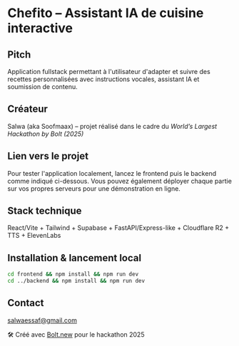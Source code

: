 # Chefito – Assistant IA de cuisine interactive

## Pitch
Application fullstack permettant à l'utilisateur d'adapter et suivre des recettes personnalisées avec instructions vocales, assistant IA et soumission de contenu.

## Créateur
Salwa (aka Soofmaax) – projet réalisé dans le cadre du *World’s Largest Hackathon by Bolt (2025)*

## Lien vers le projet
Pour tester l'application localement, lancez le frontend puis le backend comme indiqué ci-dessous. Vous pouvez également déployer chaque partie sur vos propres serveurs pour une démonstration en ligne.

## Stack technique
React/Vite + Tailwind + Supabase + FastAPI/Express-like + Cloudflare R2 + TTS + ElevenLabs

## Installation & lancement local
```bash
cd frontend && npm install && npm run dev
cd ../backend && npm install && npm run dev
```

## Contact
salwaessaf@gmail.com

🛠️ Créé avec [Bolt.new](https://bolt.new) pour le hackathon 2025
